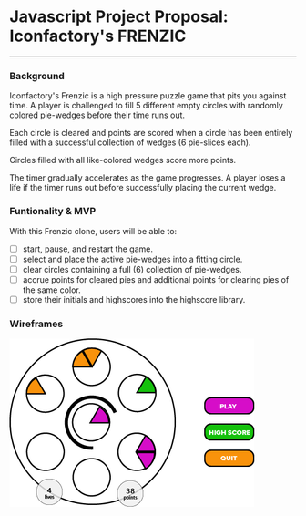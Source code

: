 # Javascript Project Proposal: Iconfactory's FRENZIC
***
### Background
Iconfactory's Frenzic is a high pressure puzzle game that pits you against time. A player is challenged to fill 5 different empty circles with randomly colored pie-wedges before their time runs out.

Each circle is cleared and points are scored when a circle has been entirely filled with a successful collection of wedges (6 pie-slices each).  

Circles filled with all like-colored wedges score more points.  

The timer gradually accelerates as the game progresses.  A player loses a life if the timer runs out before successfully placing the current wedge.

### Funtionality & MVP
With this Frenzic clone, users will be able to:
- [ ] start, pause, and restart the game.
- [ ] select and place the active pie-wedges into a fitting circle.
- [ ] clear circles containing a full (6) collection of pie-wedges.
- [ ] accrue points for cleared pies and additional points for clearing pies of the same color.
- [ ] store their initials and highscores into the highscore library.

### Wireframes
![Wireframes](wireframe.png)





